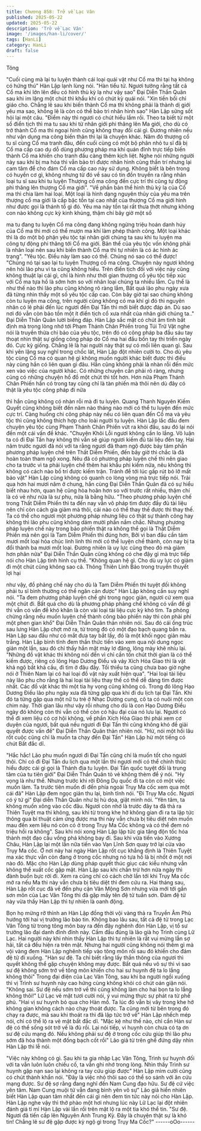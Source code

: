 ```yaml
---
title: Chương 858: Trở về Lạc Vân
published: 2025-05-22
updated: 2025-05-22
description: 'Trở về Lạc Vân'
image: '/images/han-li/cover/'
tags: [HanLi]
category: HanLi
draft: false
---
```


Tông

"Cuối cùng mà lại tu luyện thành cái loại quái vật như Cổ ma thì
tại hạ không có hứng thú" Hàn Lập lạnh lùng nói.
"Hàn tiểu tử. Ngươi tưởng rằng tất cả Cổ ma khi lớn lên đều có
hình thù kỳ lạ như vậy sao" Đại Diễn Thần Quân sau khi im lặng
một chút thì khẩu khí có chút kỳ quái nói.
"Xin tiền bối chỉ giáo cho. Chẳng lẽ sau khi biến thành Cổ ma thì
không phải là thành dị giới yêu ma sao, không lẽ là còn có thể bảo
trì nhân hình sao" Hàn Lập sửng sốt hỏi lại một câu.
"Điểm này thì ngươi có chút hiểu lầm rồi. Theo ta biết từ một số
điển tịch thì ma tu sau khi từ nhân giới phi thăng lên Ma giới, cho
dù có trở thành Cổ ma thì ngoại hình cũng không thay đổi cái gì.
Đương nhiên nếu như vận dụng ma công biến thân thì lại là
chuyện khác. Năm đó thượng cổ tu sĩ cùng Cổ ma tranh đâu, đến
cuối cùng có một bộ phân nhỏ tu sĩ đã bị Cổ ma cấp cao dụ dỗ
dùng phương pháp ma khí quán đỉnh trực tiếp biến thành Cổ ma
khiến cho tranh đấu càng thêm kịch liệt. Nghe nói những người
này sau khi bị ma hóa thì vẫn bảo trì được nhân hình cùng thần trí
nhưng lại cam tâm để cho đám Cổ ma cấp cao này sử dụng.
Không biết là bên trong có huyền cơ gì, không nhưng từ đó về
sau có tin đồn truyền ra rằng nhân loại tu sĩ sau khi tu luyện
Thượng cổ ma công đến cực trí thì cũng tự động phi thăng lên
thượng Cổ ma giới".
"Về phần bản thể hình thù kỳ lạ của Cổ ma thì chia làm hai loại.
Một loại là hình dạng nguyên thủy của yêu ma trên thượng cổ ma
giới là cấp bậc tồn tại cao nhất của thượng Cổ ma giới hình như
được gọi là thánh tổ gì đó. Yêu ma này tồn tại rất thưa thớt nhưng
không con nào không cực kỳ kinh khủng, thậm chí bây giờ một số

ma tu đang tu luyện Cổ ma công đang không ngừng triệu hoán
danh húy của Cổ ma thì mới có thể mượn ma khí làm phép thành
công. Một loại khác thì là do một bộ phận yêu tộc tại nhân giới
chúng ta sau khi tu luyện ma công tự động phi thăng tới Cổ ma
giới. Bản thể của yêu tộc vốn không phải là nhân loại nên sau khi
biến thành Cổ ma thì tự nhiên là có ác hình ác trạng".
"Yêu tộc. Điều này làm sao có thể. Chúng nó sao có thể được!
"Chúng nó tại sao lại tu luyện Thượng cổ ma công. Chuyện này
ngươi không nên hỏi lão phu vì ta cũng không hiểu. Trên điển tịch
đối với việc này cũng không thuật lại cái gì, chỉ là hình như thời
gian thượng cổ yêu tộc tiếp xúc với Cổ ma tựa hồ là sớm hơn so
với nhân loại chúng ta nhiều lắm. Cụ thể là như thế nào thì lão
phu cũng không rõ ràng lắm, Bất quá lão phu ngày xưa đã từng
nhìn thấy một số yêu tộc cấp cao. Còn bây giờ tại sao chúng
không còn tu luyện ma công, trên người cũng không có ma khí gì
đó thì nguyên nhân có lẽ phải đến lúc ngươi đến Đại Tấn thì mới
biết được đáp án. Dù sao nơi đó vẫn còn bảo tồn một ít điển tịch
cổ xưa nhất của nhân giới chúng ta.." Đại Diễn Thần Quân lười
biếng đáp.
Hàn Lập sắc mặt có chút âm tình bất định mà trong lòng nhớ tới
Phạm Thánh Chân Phiến trong Túi Trữ Vật nghe nói là truyền
thừa chi bảo của yêu tộc, trên đó có công pháp ba đầu sáu tay
thoạt nhìn thật sự giống công pháp do Cổ ma hai đầu bốn tay thi
triển ngày đó. Cực kỳ giống. Chẳng lẽ là hai người này thật sự có
mối liên quan gì.
Sau khi yên lặng suy nghĩ trong chốc lát, Hàn Lập đột nhiên cười
to.
Cho dù yêu tộc cùng Cổ ma có quan hệ gì không muốn người
khác biết được thì điều này cùng hắn có liên quan gì đâu. Hắn
cũng không phải là nhàn rỗi đến mức xen vào việc của người
khác. Có những chuyện cần phải rõ ràng, nhưng cũng có những
chuyện hồ đồ một chút thì tốt hơn.
Hơn nữa Phạm Thánh Chân Phiến hắn có trong tay cũng chỉ là
tàn phiến mà thôi nên dù đây có thật là yêu tộc công pháp đi nữa

thì hắn cũng không có nhàn rỗi mà đi tu luyện.
Quang Thanh Nguyên Kiếm Quyết cũng không biết đến năm nào
tháng nào mới có thể tu luyện đến mức cực trí. Càng huống chi
công pháp này nếu có liên quan đến Cổ ma và yêu tộc thì cũng
không thích hợp cho loài người tu luyện.
Hàn Lập lắc đầu đem chuyện yêu tộc cùng Phạm Thánh Chân
Phiến vứt ra khỏi đầu, sau đó lại nói đến một cái vấn đề khác.
"Chuyện Khôi Lỗi ngươi không cần lo lắng. Vô luận ta có đi Đại
Tấn hay không thì vẫn sẽ giúp ngươi kiếm đủ tài liệu đến tay. Hai
năm trước ngươi đã nói với ta rằng ngươi đã tham ngộ được bảy
tám phần phương pháp luyện chế trên Thất Diễm Phiến, đến bây
giờ thì chắc là đã hoàn toàn tham ngộ xong. Nêu đã có phương
pháp luyện chế thì nên giao cho ta trước vì ta phải luyện chế
thêm hai khẩu phi kiếm nữa, nêu không thì không có cách nào bố
trí được kiếm trận. Tránh để tới lúc gấp rút bỏ lỡ mất bảo vật" Hàn
Lập cũng không có quanh co lòng vòng mà trực tiếp nói.
Trải qua hơn hai mươi năm ở chung, hắn cùng Đại Diễn Thần
Quân đã có sự hiểu biết nhau hơn, quan hệ cũng hòa hoãn hơn
so với trước rất nhiều, thậm chí là có vẻ như nửa là sư phụ, nửa
là bằng hữu.
"Theo phương pháp luyện chế trong Thất Diễm Phiến thì ta đến
nay vẫn vô pháp tìm được đầy đủ tài liệu nên chỉ còn cách gia
giảm mà thôi, cái nào có thể thay thế được thì thay thế. Ta có thể
cho ngươi một phương pháp nhưng liệu có thật sự thành công
hay không thì lão phu cũng không dám mười phần nắm chắc.
Nhưng phương pháp luyện chế này trong bảo phiến thật ra không
thể gọi là Thất Diễm Phiến mà nên gọi là Tam Diễm Phiến thì
đúng hơn, Bởi vì ban đầu cần tám mươi mốt loại hỏa chúc linh
linh thì mới có thể luyện chế thành, còn nay bị ta đổi thành ba
mươi mốt loại. Đương nhiên là uy lực cũng theo đó mà giảm hơn
phân nửa" Đại Diễn Thần Quân cũng không có che đậy gì mà
trực tiếp nói cho Hàn Lập tình hình cụ thể.
"Không quan hệ gì. Cho dù uy lực có giảm đi một chút cũng
không sao cả. Thông Thiên Linh Bảo trong truyền thuyết lợi hại

như vậy, đồ phảng chế này cho dù là Tam Diễm Phiến thì tuyệt
đối không phải tu sĩ bình thường có thể ngăn cản được" Hàn Lập
không cần suy nghĩ nói.
"Ta đem phương pháp luyện chế ghi trong ngọc giản, ngươi cứ
xem qua một chút đi. Bất quá cho dù là phương pháp phảng chế
không có vấn đề gì thì vẫn có vấn đề khó khăn là còn vài loại tài
liệu cực kỳ khó tìm. Ta phỏng chừng rằng nếu muốn luyện chế
thành công bảo phiến này thì còn phải phí một phen gian khổ" Đại
Diễn Thần Quân thản nhiên nói.
Sau đó cái ống trúc sau lưng Hàn Lập chợt mở ra, từ trong đó có
một đạo bạch quang bắn ra. Hàn Lập sau đầu như có mắt đưa tay
bắt lấy, đó là một khối ngọc giản màu trắng.
Hàn Lập bình tĩnh đem thần thức tiến vào xem qua nội dung ngọc
giản một lần, sau đó chỉ thấy hắn mặt mày lơ đãng, lông mày khẽ
nhíu lại.
"Những đồ vật khác thì không nói đến vì chỉ cần tốn chút thời gian
là có thể kiếm được, riêng có lông Hạo Dương Điểu và vảy Xích
Hỏa Giao thì là vật khả ngộ bất khả cầu, đi tìm ở đâu đây. Tối
thiểu ta cũng chưa bao giờ nghe nói ở Thiên Nam lại có hai loại
đồ vật này xuất hiện qua".
"Hai loại tài liệu này lão phu cho rằng là hai loại tài liệu thay thế có
thể dễ dàng tìm được nhất. Các đồ vật khác thì một tia hy vọng
cũng không có. Trong đó lông Hạo Dương Điếu lão phu ngày xưa
đã từng gặp qua khi đi du lịch tại Đại Tấn. Khi đó ta từng gặp qua
một nữ tu trẻ ở Nhạc Dương cung, cô ta có nuôi một con chim
này. Thời gian lâu như vậy rồi nhưng cho dù là con Hạo Dương
Điểu ngày đó không còn thì vẫn có thể còn có hậu đại của nó lưu
lại. Ngươi có thể đi xem liệu có cơ hội không, về phần Xích Hỏa
Giao thì phải xem cơ duyên của ngươi, bất quá nếu ngươi đi Đại
Tấn thì cũng không khó đề giải quyết được vấn đề" Đại Diễn Thần
Quân thản nhiên nói.
"Hừ, nói một hồi lâu rốt cuộc cũng chỉ là muốn ta chạy đến Đại
Tấn" Hàn Lập hừ một tiếng có chút Bất đắc dĩ.

"Hắc hắc! Lão phu muốn ngươi đi Đại Tấn cũng chỉ là muốn tốt
cho ngươi thôi. Chỉ có đi Đại Tấn du lịch qua một lần thì ngươi
mới có thể chính thức hiểu được cái gì gọi là Thánh địa tu luyện.
Đại Tấn quốc tuyệt đối là trung tâm của tu tiên giới" Đại Diễn
Thần Quân tỏ vẻ không thèm để ý nói.
"Hy vọng là như thế. Nhưng trước khi rời Đông Dụ quốc đi ta còn
có một việc muốn làm. Ta trước tiên muốn đi đến phía ngoài Trụy
Ma cốc xem qua một cái đã" Hàn Lập đem ngọc giản thu lại, bình
tĩnh nói.
"Đi Trụy Ma cốc. Ngươi có ý tứ gì" Đại diễn Thần Quân như bị hù
dọa, giật mình nói.
"Yên tâm, ta không muốn xông vào cốc đâu. Ngươi còn nhớ là
trước đây ta đã thả ra Thiên Tuyệt ma thi không, sau khi từ trong
khe hở không gian đi ra ta lập tức thông qua bí thuật cảm ứng
được ma thi này vẫn chưa bị tiêu diệt nên muốn mau đến xem
liệu nó còn có ở trong Trụy Ma Cốc không và có thể đem nó triệu
hồi ra không".
Sau khi nói xong Hàn Lập lập tức gia tăng độn tốc hóa thành một
đạo cầu vồng phá không bay đi.
Sau khi vừa tiến vào Xương Châu, Hàn Lập lại một lần nữa tiến
vào Vạn Lĩnh Sơn quay trở lại cửa vào Trụy Ma cốc.
Ở nơi này hai ngày Hàn Lập rốt cục khẳng định là Thiên Tuyệt ma
xác thực vẫn còn đang ở trong cốc nhưng nó tựa hồ là bị nhốt ở
một nơi nào đó. Mặc cho Hàn Lập dùng pháp quyết thúc giục các
kiểu nhưng vẫn không thể xuất cốc gặp mặt.
Hàn Lập sau khi chần trừ hơn nửa ngày thì đành buồn bực rời đi.
Xem ra cũng chỉ có cách chờ lần tới khi Trụy Ma cốc mở ra nếu
Ma thi này vẫn chưa bị tiêu diệt thì đem cứu ra.
Hai tháng sau, Hàn Lập rốt cục đã về đến phụ cận Vân Mộng Sơn
nhưng vừa mới tới gần sơn môn của Lạc Vân Tông thì đã gặp
mấy tên đệ tử tuần sơn. Đám đệ tử này vừa thấy Hàn Lập thì tự
nhiên là oanh động.

Bọn họ mừng rỡ thỉnh an Hàn Lập đồng thời vội vàng thả ra
Truyền Âm Phù hướng tới hai vị trưởng lão báo tin.
Không bao lâu sau, tất cả đệ tử trong Lạc Vân Tông từ trong tông
môn bay ra đến đây nghênh đón Hàn Lập, vị tổ sư trưởng lão đại
danh đỉnh đỉnh này.
Cầm đầu đúng là lão già họ Trình cùng Lữ Lạc.
Hai người này khi nhìn thấy Hàn Lập thì tự nhiên là rất vui mừng
lẫn sợ hãi, tất cả đều hiện ra trên mặt.
Nhưng hai người cũng không nói thêm gì mà vội vàng đem Hàn
Lập nghênh tiếp vào tông môn rồi sau đó khiến cho đám đệ tử đi
xuống.
"Hàn sư đệ. Ta chỉ biết rằng lấy thần thông của ngươi thì quyết
không thể gặp chuyện không may được. Bất quá nếu vô sự thì vì
sao sư đệ không sớm trở về tông môn khiến cho hai sư huynh đệ
ta lo lắng không thôi" Trong đại điện của Lạc Vân Tông, sau khi
ba người ngồi xuống thì vị Trình sư huynh này cao hứng cùng
không khỏi có chút oán giận nói.
"Không sai. Sư đệ nếu sớm trở về thì cũng không làm cho hai bọn
ta lo lắng không thôi!" Lữ Lạc vẻ mặt tươi cười nói, ý vui mừng
thực sự phát ra từ phế phủ.
"Hai vị sư huynh bỏ qua cho Hàn mổ. Ta lúc đó vẫn bị vây trong
khe hở không gian không cách nào chạy thoát được. Ta cũng mới
từ bên trong đó chạy ra được, mà sau khi thoát ra thì đã lập tức
trở về" Hàn Lập nhếch mép nói, chỉ có thể lộ ra vẻ mặt bất đắc dĩ.
"Mặc kệ như thế nào, chỉ cần Hàn sư đệ có thể sống sót trở về là
đủ rồi. Lại nói tiếp, vi huynh còn chưa có tạ ơn sư đệ cứu mạng
đó.
Nếu không phải sư đệ ở trong cốc cứu giúp thì lão phu sớm đã
hóa thành một đống bạch cốt rồi" Lão giả từ trên ghế đứng dậy
nhìn Hàn Lập thi lễ nói.

"Việc này không có gì. Sau khi ta gia nhập Lạc Vân Tông, Trình
sư huynh đối với ta vẫn luôn luôn chiếu cố, ta vẫn ghi nhớ trong
lòng. Nhìn thấy Trình sư huynh gặp nạn sao lại không ra tay cứu
giúp được" Hàn Lập mỉm cười cũng có chút thành khẩn nói.
"Đây là việc nhỏ thôi sao có thể so sánh với ân cứu mạng được.
Sư đệ sợ rằng đang nghĩ đến Nam Cung đạo hữu. Sư đệ cứ việc
yên tâm. Nam Cung muội tử vẫn đang bình yên vô sự" Lão giả
hiển nhiên biết Hàn Lập quan tâm nhất đến cái gì nên đem tin tức
này nói cho Hàn Lập.
Hàn Lập nghe vậy thì thở phào một hơi nhưng lúc này Lữ Lạc lại
đột nhiên đánh giá tỉ mỉ Hàn Lập vài lần rồi trên mặt lộ ra một tia
khó thể tin.
"Sư đệ. Ngươi đã tiến cấp lên Nguyên Anh Trung Kỳ. Đây là
chuyện thật sự là khó tin! Chẳng lẽ sư đệ gặp được kỳ ngộ gì
trong Trụy Ma Cốc?"
------oOo------
